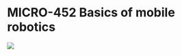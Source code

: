 #  MICRO-452 Basics of mobile robotics


![](https://github.com/jsilveira1409/MICRO-452-Basics-of-mobile-robotics/blob/main/Final/front.gif)

